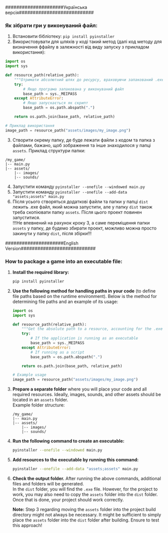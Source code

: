 #####################Українська версія###########################

### Як зібрати гри у виконуваний файл:

1. Встановити бібліотеку: ```pip install pyinstaller```
2. Використовувати для шляхів у коді такий метод (далі код методу для визначення ффайлу в залежності від виду запуску з прикладом використання): 
```python
import os
import sys

def resource_path(relative_path):
    """Отримати абсолютний шлях до ресурсу, враховуючи запакований .exe"""
    try:
        # Якщо програма запакована у виконуваний файл
        base_path = sys._MEIPASS
    except AttributeError:
        # Якщо запускається як скрипт
        base_path = os.path.abspath(".")

    return os.path.join(base_path, relative_path)

# Приклад використання
image_path = resource_path("assets/images/my_image.png")
```
3. Створити окрему папку, де буде лежати файли з кодом та папка з файлами, бажано, щоб зображення та інше знаходилося у папці ```assets```.
Приклад структури папки:
```
/my_game/
|-- main.py
|-- assets/
    |-- images/
    |-- sounds/
```
4. Запустити команду ```pyinstaller --onefile --windowed main.py```
5. Запустити команду ```pyinstaller --onefile --add-data "assets;assets" main.py```
6. Після усього створяться додаткові файли та папки у папці ```dist``` лежить .exe файл, який можна запустити, але у папку ```dist``` також треба скопіювати папку ```assets```. Після цього проект повинен запуститися.\
!!!Не впевнений на рахунок кроку 3, а саме переміщення папки ```assets``` у папку, де будемо збирати проект, можливо можна просто закинути у папку ```dist```, після збірки!!!

#####################English Version###########################

### How to package a game into an executable file:

1. **Install the required library:** 
   ```bash
   pip install pyinstaller
   ```

2. **Use the following method for handling paths in your code** (to define file paths based on the runtime environment). Below is the method for determining file paths and an example of its usage:
   ```python
   import os
   import sys

   def resource_path(relative_path):
       """Get the absolute path to a resource, accounting for the .exe."""
       try:
           # If the application is running as an executable
           base_path = sys._MEIPASS
       except AttributeError:
           # If running as a script
           base_path = os.path.abspath(".")

       return os.path.join(base_path, relative_path)

   # Example usage
   image_path = resource_path("assets/images/my_image.png")
   ```

3. **Prepare a separate folder** where you will place your code and all required resources. Ideally, images, sounds, and other assets should be located in an `assets` folder.  
   Example folder structure:
   ```
   /my_game/
   |-- main.py
   |-- assets/
       |-- images/
       |-- sounds/
   ```

4. **Run the following command to create an executable:**
   ```bash
   pyinstaller --onefile --windowed main.py
   ```

5. **Add resources to the executable by running this command:**
   ```bash
   pyinstaller --onefile --add-data "assets;assets" main.py
   ```

6. **Check the output folder.** After running the above commands, additional files and folders will be generated.  
   In the `dist` folder, you will find the `.exe` file. However, for the project to work, you may also need to copy the `assets` folder into the `dist` folder. Once that is done, your project should work correctly.  

   **Note:** Step 3 regarding moving the `assets` folder into the project build directory might not always be necessary. It might be sufficient to simply place the `assets` folder into the `dist` folder after building. Ensure to test this approach!  